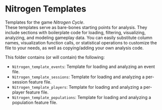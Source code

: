 # Nitrogen Templates

Templates for the game _Nitrogen Cycle_.  
These templates serve as bare-bones starting points for analysis.
They include sections with boilerplate code for loading, filtering, visualizing, analyzing, and modeling gameplay data.
You can easily substitute column names, visualization function calls, or statistical operations to customize the file to your needs, as well as copying/adding your own analysis code.

This folder contains (or will contain) the following:

- `Nitrogen_template_events`: Template for loading and analyzing an event file.
- `Nitrogen_template_sessions`: Template for loading and analyzing a per-session feature file.
- `Nitrogen_template_players`: Template for loading and analyzing a per-player feature file.
- `Nitrogen_template_populations`: Template for loading and analyzing a population feature file.
